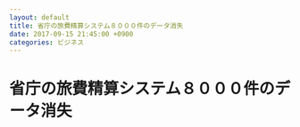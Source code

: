 ```yaml
---
layout: default
title: 省庁の旅費精算システム８０００件のデータ消失
date: 2017-09-15 21:45:00 +0900
categories: ビジネス
---
```


# 省庁の旅費精算システム８０００件のデータ消失

